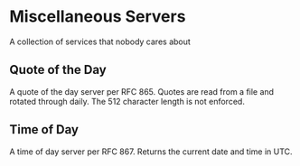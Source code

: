 # Miscellaneous Servers

A collection of services that nobody cares about

## Quote of the Day

A quote of the day server per RFC 865.  Quotes are read from a file and rotated
through daily.  The 512 character length is not enforced.

## Time of Day

A time of day server per RFC 867.  Returns the current date and time in UTC.
